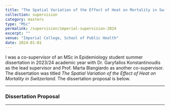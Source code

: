 ```yaml
---
title: "The Spatial Variation of the Effect of Heat on Mortality in Switzerland"
collection: supervision
category: masters
type: "MSc"
permalink: /supervision/imperial-supervision-2024
excerpt: ""
venue: "Imperial College, School of Public Health"
date: 2024-01-01
---
```


I was a co-supervisor of an MSc in Epidemiology student summer dissertation in 2023/24 academic year with Dr. Garyfallos Konstantinoudis as the lead supervisor and Prof. Marta Blangiardo as another co-supervisor. The dissertation was titled _The Spatial Variation of the Effect of Heat on Mortality in Switzerland_. The dissertation proposal is below. 

------------------------------------------------------------------------

### Dissertation Proposal



------------------------------------------------------------------------